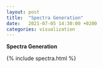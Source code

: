 ```yaml
---
layout: post
title:  "Spectra Generation"
date:   2021-07-05 14:30:00 +0200
categories: visualization
---
```


**Spectra Generation**

{% include spectra.html %}